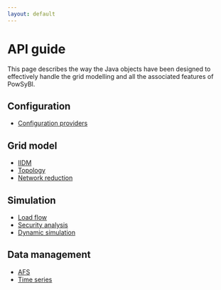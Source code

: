 ```yaml
---
layout: default
---
```


# API guide

This page describes the way the Java objects have been designed to effectively handle the grid modelling and all the associated features of PowSyBl.

## Configuration
- [Configuration providers](configuration.md)

## Grid model
- [IIDM]()
- [Topology]()
- [Network reduction]()

## Simulation
- [Load flow](loadflow.md)
- [Security analysis](security-analysis.md)
- [Dynamic simulation](dynamic-simulation.md)

## Data management
- [AFS]()
- [Time series](timeseries.md)
